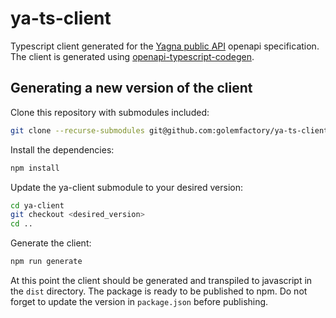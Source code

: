 # ya-ts-client

Typescript client generated for the [Yagna public API](https://github.com/golemfactory/ya-client) openapi specification. The client is generated using [openapi-typescript-codegen](https://github.com/ferdikoomen/openapi-typescript-codegen).

## Generating a new version of the client

Clone this repository with submodules included:

```bash
git clone --recurse-submodules git@github.com:golemfactory/ya-ts-client.git
```

Install the dependencies:

```bash
npm install
```

Update the ya-client submodule to your desired version:

```bash
cd ya-client
git checkout <desired_version>
cd ..
```

Generate the client:

```bash
npm run generate
```

At this point the client should be generated and transpiled to javascript in the `dist` directory.
The package is ready to be published to npm. Do not forget to update the version in `package.json` before publishing.
